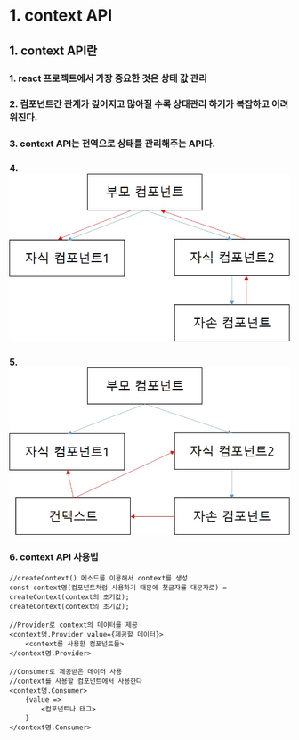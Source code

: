 # 1. context API
## 1. context API란
### 1. react 프로젝트에서 가장 중요한 것은 상태 값 관리
### 2. 컴포넌트간 관계가 깊어지고 많아질 수록 상태관리 하기가 복잡하고 어려워진다.
### 3. context API는 전역으로 상태를 관리해주는 API다.
### 4. <img src="./images/props로 상태관리.jpg">
### 5. <img src="./images/contextAPI로 상태관리.jpg">
### 6. context API 사용법
```
//createContext() 메소드를 이용해서 context를 생성
const context명(컴포넌트처럼 사용하기 때문에 첫글자를 대문자로) = createContext(context의 초기값);
createContext(context의 초기값);

//Provider로 context의 데이터를 제공
<context명.Provider value={제공할 데이터}>
    <context를 사용할 컴포넌트들>
</context명.Provider>

//Consumer로 제공받은 데이터 사용
//context를 사용할 컴포넌트에서 사용한다
<context명.Consumer>
    {value =>
        <컴포넌트나 태그>
    }
</context명.Consumer>
```